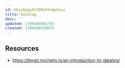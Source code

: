 ```yaml
---
id: bbjubypy9l280othn6p5sie
title: Datalog
desc: ''
updated: 1709160565735
created: 1709160558633
---
```



## Resources

- https://blogit.michelin.io/an-introduction-to-datalog/